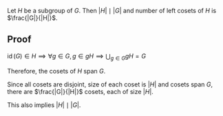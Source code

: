 Let $H$ be a subgroup of $G$.
Then $|H| \mid |G|$ and number of left cosets of $H$ is $\frac{|G|}{|H|}$.

## Proof

$\operatorname{id}(G) \in H \implies \forall g \in G, g \in gH \implies \bigcup_{g \in G} gH = G$

Therefore, the cosets of $H$ span $G$.

Since all cosets are disjoint, size of each coset is $|H|$ and cosets span $G$,
there are $\frac{|G|}{|H|}$ cosets, each of size $|H|$.

This also implies $|H| \mid |G|$.

